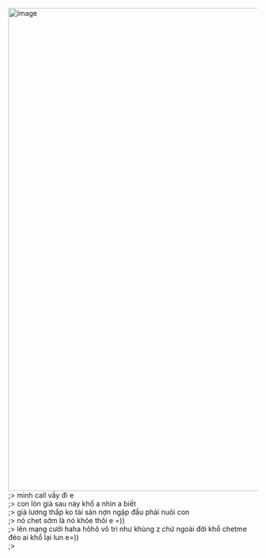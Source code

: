 <img width="959" height="975" alt="image" src="https://github.com/user-attachments/assets/e519e3cd-dffc-4edf-bd5f-e1239c53affb" /><br>
;> mình call vầy đi e<br>
;> con lòn già sau này khổ a nhìn a biết <br>
;> già lương thấp ko tài sản nợn ngập đầu phải nuôi con<br>
;> nó chet sớm là nó khỏe thôi e =))<br>
;> lên mạng cười haha hôhô vô tri như khùng z chứ ngoài đời khổ chetme đéo ai khổ lại lun e=))<br>
;> 
